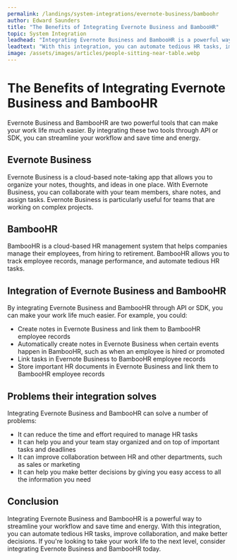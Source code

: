 ```yaml
---
permalink: /landings/system-integrations/evernote-business/bamboohr
author: Edward Saunders
title: "The Benefits of Integrating Evernote Business and BambooHR"
topic: System Integration
leadhead: "Integrating Evernote Business and BambooHR is a powerful way to streamline your workflow and save time and energy"
leadtext: "With this integration, you can automate tedious HR tasks, improve collaboration, and make better decisions. If you're looking to take your work life to the next level, consider integrating Evernote Business and BambooHR today."
image: /assets/images/articles/people-sitting-near-table.webp
---
```

<div class="arttext">      <h1>The Benefits of Integrating Evernote Business and BambooHR</h1>
      <p>Evernote Business and BambooHR are two powerful tools that can make your work life much easier. By integrating these two tools through API or SDK, you can streamline your workflow and save time and energy.</p>
      <h2>Evernote Business</h2>
      <p>Evernote Business is a cloud-based note-taking app that allows you to organize your notes, thoughts, and ideas in one place. With Evernote Business, you can collaborate with your team members, share notes, and assign tasks. Evernote Business is particularly useful for teams that are working on complex projects.</p>
      <h2>BambooHR</h2>
      <p>BambooHR is a cloud-based HR management system that helps companies manage their employees, from hiring to retirement. BambooHR allows you to track employee records, manage performance, and automate tedious HR tasks.</p>
      <h2>Integration of Evernote Business and BambooHR</h2>
      <p>By integrating Evernote Business and BambooHR through API or SDK, you can make your work life much easier. For example, you could:</p>
      <ul>
         <li>Create notes in Evernote Business and link them to BambooHR employee records</li>
         <li>Automatically create notes in Evernote Business when certain events happen in BambooHR, such as when an employee is hired or promoted</li>
         <li>Link tasks in Evernote Business to BambooHR employee records</li>
         <li>Store important HR documents in Evernote Business and link them to BambooHR employee records</li>
      </ul>
      <h2>Problems their integration solves</h2>
      <p>Integrating Evernote Business and BambooHR can solve a number of problems:</p>
      <ul>
         <li>It can reduce the time and effort required to manage HR tasks</li>
         <li>It can help you and your team stay organized and on top of important tasks and deadlines</li>
         <li>It can improve collaboration between HR and other departments, such as sales or marketing</li>
         <li>It can help you make better decisions by giving you easy access to all the information you need</li>
      </ul>
      <h2>Conclusion</h2>
      <p>Integrating Evernote Business and BambooHR is a powerful way to streamline your workflow and save time and energy. With this integration, you can automate tedious HR tasks, improve collaboration, and make better decisions. If you're looking to take your work life to the next level, consider integrating Evernote Business and BambooHR today.</p>
</div>